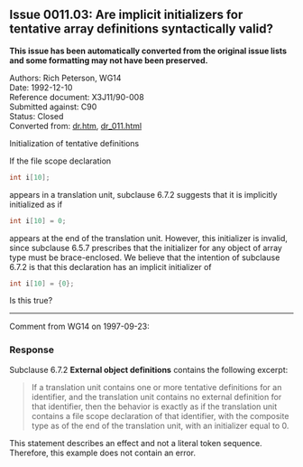 ## Issue 0011.03: Are implicit initializers for tentative array definitions syntactically valid?

**This issue has been automatically converted from the original issue lists and some formatting may not have been preserved.**

Authors: Rich Peterson, WG14  
Date: 1992-12-10  
Reference document: X3J11/90-008  
Submitted against: C90  
Status: Closed  
Converted from: [dr.htm](https://www.open-std.org/jtc1/sc22/wg14/www/docs/dr.htm), [dr_011.html](https://www.open-std.org/jtc1/sc22/wg14/www/docs/dr_011.html)

Initialization of tentative definitions

If the file scope declaration

```c
int i[10];
```

appears in a translation unit, subclause 6.7.2 suggests that it is implicitly
initialized as if

```c
int i[10] = 0;
```

appears at the end of the translation unit. However, this initializer is
invalid, since subclause 6.5.7 prescribes that the initializer for any object of
array type must be brace-enclosed. We believe that the intention of subclause
6.7.2 is that this declaration has an implicit initializer of

```c
int i[10] = {0};
```

Is this true?

---

Comment from WG14 on 1997-09-23:

### Response

Subclause 6.7.2 **External object definitions** contains the following excerpt:

> If a translation unit contains one or more tentative definitions for an
> identifier, and the translation unit contains no external definition for that
> identifier, then the behavior is exactly as if the translation unit contains a
> file scope declaration of that identifier, with the composite type as of the end
> of the translation unit, with an initializer equal to 0\.

This statement describes an effect and not a literal token sequence. Therefore,
this example does not contain an error.

